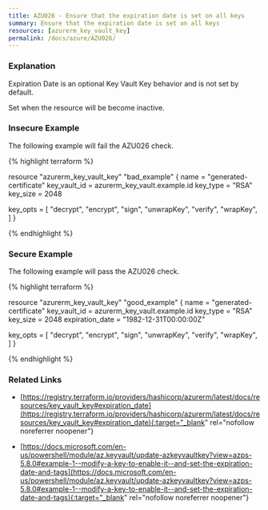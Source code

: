 ```yaml
---
title: AZU026 - Ensure that the expiration date is set on all keys
summary: Ensure that the expiration date is set on all keys 
resources: [azurerm_key_vault_key] 
permalink: /docs/azure/AZU026/
---
```

### Explanation


Expiration Date is an optional Key Vault Key behavior and is not set by default.

Set when the resource will be become inactive.



### Insecure Example

The following example will fail the AZU026 check.

{% highlight terraform %}

resource "azurerm_key_vault_key" "bad_example" {
  name         = "generated-certificate"
  key_vault_id = azurerm_key_vault.example.id
  key_type     = "RSA"
  key_size     = 2048

  key_opts = [
    "decrypt",
    "encrypt",
    "sign",
    "unwrapKey",
    "verify",
    "wrapKey",
  ]
}

{% endhighlight %}



### Secure Example

The following example will pass the AZU026 check.

{% highlight terraform %}

resource "azurerm_key_vault_key" "good_example" {
  name         = "generated-certificate"
  key_vault_id = azurerm_key_vault.example.id
  key_type     = "RSA"
  key_size     = 2048
  expiration_date = "1982-12-31T00:00:00Z"

  key_opts = [
    "decrypt",
    "encrypt",
    "sign",
    "unwrapKey",
    "verify",
    "wrapKey",
  ]
}

{% endhighlight %}



### Related Links


- [https://registry.terraform.io/providers/hashicorp/azurerm/latest/docs/resources/key_vault_key#expiration_date](https://registry.terraform.io/providers/hashicorp/azurerm/latest/docs/resources/key_vault_key#expiration_date){:target="_blank" rel="nofollow noreferrer noopener"}

- [https://docs.microsoft.com/en-us/powershell/module/az.keyvault/update-azkeyvaultkey?view=azps-5.8.0#example-1--modify-a-key-to-enable-it--and-set-the-expiration-date-and-tags](https://docs.microsoft.com/en-us/powershell/module/az.keyvault/update-azkeyvaultkey?view=azps-5.8.0#example-1--modify-a-key-to-enable-it--and-set-the-expiration-date-and-tags){:target="_blank" rel="nofollow noreferrer noopener"}


